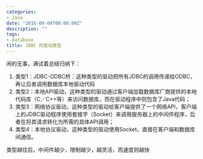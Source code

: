 ```yaml
---
categories:
- Java
date: "2016-09-04T00:00:00Z"
description: ""
tags:
- database
title: JDBC 的驱动类型
---
```


闲的无事，满试着总结归纳下：

1. 类型1：JDBC-ODBC桥：这种类型的驱动把所有JDBC的调用传递给ODBC，再让后者调用数据库本地驱动代码
2. 类型2：本地API驱动，这种类型的驱动通过客户端加载数据库厂商提供的本地代码库（C／C++等）来访问数据库，而在驱动程序中则包含了Java代码；
3. 类型3：网络协议驱动，这种类型的驱动给客户端提供了一个网络API，客户端上的JDBC驱动程序使用套接字（Socket）来调用服务器上的中间件程序，后者在将其请求转化为所需的具体API调用；
4. 类型4：本地协议驱动，这种类型的驱动使用Socket，直接在客户端和数据库间通信。

类型越往后，中间件越少，限制越少，越灵活，而速度则越快